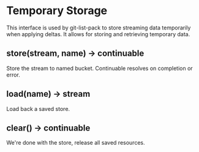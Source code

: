 # Temporary Storage

This interface is used by git-list-pack to store streaming data temporarily when applying deltas.  It allows for storing and retrieving temporary data.

## store(stream, name) -> continuable

Store the stream to named bucket.  Continuable resolves on completion or error.

## load(name) -> stream

Load back a saved store.

## clear() -> continuable

We're done with the store, release all saved resources.
